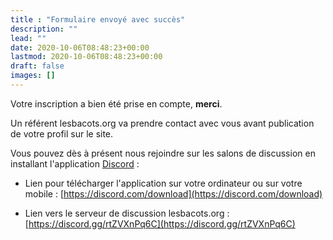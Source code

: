 ```yaml
---
title : "Formulaire envoyé avec succès"
description: ""
lead: ""
date: 2020-10-06T08:48:23+00:00
lastmod: 2020-10-06T08:48:23+00:00
draft: false
images: []
---
```


Votre inscription a bien été prise en compte, **merci**.

Un référent lesbacots.org va prendre contact avec vous avant publication de votre profil sur le site.

Vous pouvez dès à présent nous rejoindre sur les salons de discussion en installant l'application [Discord](https://discord.com/) :

- Lien pour télécharger l'application sur votre ordinateur ou sur votre mobile : [https://discord.com/download](https://discord.com/download)

- Lien vers le serveur de discussion lesbacots.org : [https://discord.gg/rtZVXnPq6C](https://discord.gg/rtZVXnPq6C)


